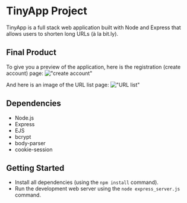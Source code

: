 # TinyApp Project

TinyApp is a full stack web application built with Node and Express that allows users to shorten long URLs (à la bit.ly).

## Final Product

To give you a preview of the application, here is the registration (create account) page:
!["create account"](#)

And here is an image of the URL list page:
!["URL list"](#)

## Dependencies

- Node.js
- Express
- EJS
- bcrypt
- body-parser
- cookie-session

## Getting Started

- Install all dependencies (using the `npm install` command).
- Run the development web server using the `node express_server.js` command.